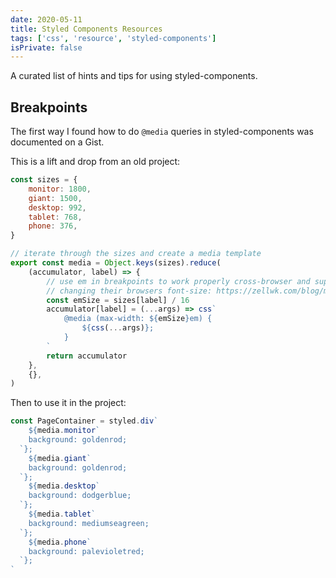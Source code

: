 ```yaml
---
date: 2020-05-11
title: Styled Components Resources
tags: ['css', 'resource', 'styled-components']
isPrivate: false
---
```


A curated list of hints and tips for using styled-components.

## Breakpoints

The first way I found how to do `@media` queries in styled-components
was documented on a Gist.

This is a lift and drop from an old project:

```js
const sizes = {
	monitor: 1800,
	giant: 1500,
	desktop: 992,
	tablet: 768,
	phone: 376,
}

// iterate through the sizes and create a media template
export const media = Object.keys(sizes).reduce(
	(accumulator, label) => {
		// use em in breakpoints to work properly cross-browser and support users
		// changing their browsers font-size: https://zellwk.com/blog/media-query-units/
		const emSize = sizes[label] / 16
		accumulator[label] = (...args) => css`
			@media (max-width: ${emSize}em) {
				${css(...args)};
			}
		`
		return accumulator
	},
	{},
)
```

Then to use it in the project:

```js
const PageContainer = styled.div`
	${media.monitor`
    background: goldenrod;
  `};
	${media.giant`
    background: goldenrod;
  `};
	${media.desktop`
    background: dodgerblue;
  `};
	${media.tablet`
    background: mediumseagreen;
  `};
	${media.phone`
    background: palevioletred;
  `};
`
```
